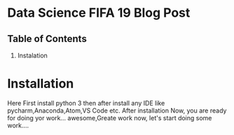 # Data Science FIFA 19 Blog Post
## Table of Contents

1. Instalation

# Installation

 Here First install python 3 then after install any IDE like pycharm,Anaconda,Atom,VS Code etc.
 After installation Now, you are ready for doing yor work...
 awesome,Greate work now, let's start doing some work....







 


  
